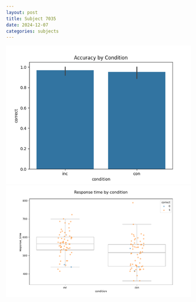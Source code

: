 ```yaml
---
layout: post
title: Subject 7035
date: 2024-12-07
categories: subjects
---
```


![](data/7035/run-5/7035_NF_acc.png)
![](data/7035/run-5/7035_NF_rt.png)
